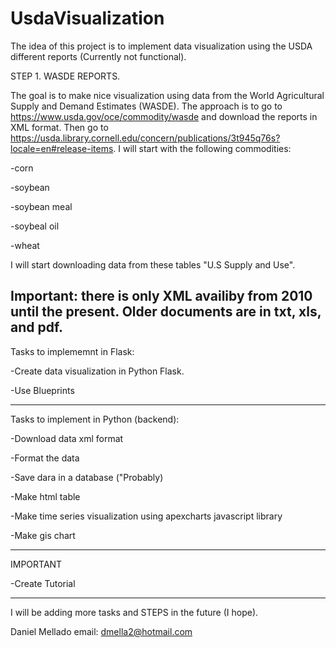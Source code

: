 # UsdaVisualization
The idea of this project is to implement data visualization using the USDA different reports (Currently not functional).


STEP 1. WASDE REPORTS.

The goal is to make nice visualization using data from the World Agricultural Supply and Demand Estimates (WASDE).
The approach is to go to https://www.usda.gov/oce/commodity/wasde and download the reports in XML format. Then go to https://usda.library.cornell.edu/concern/publications/3t945q76s?locale=en#release-items.
I will start with the following commodities:

-corn

-soybean

-soybean meal

-soybeal oil

-wheat

I will start downloading data from these tables "U.S Supply and Use".

Important: there is only XML availiby from 2010 until the present. Older documents are in txt, xls, and pdf. 
--------------------------------
Tasks to implememnt in Flask:

-Create data visualization in Python Flask.

-Use Blueprints

--------------------------------------
Tasks to implement in Python (backend):

-Download data xml format

-Format the data

-Save dara in a database ("Probably)

-Make html table

-Make time series visualization using apexcharts javascript library

-Make gis chart

----------------------------------
IMPORTANT

-Create Tutorial

-------------------------------------
I will be adding more tasks and STEPS in the future (I hope).


Daniel Mellado
email: dmella2@hotmail.com
